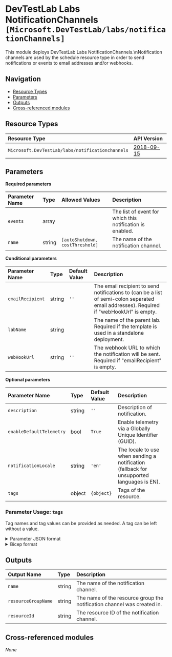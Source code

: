 # DevTestLab Labs NotificationChannels `[Microsoft.DevTestLab/labs/notificationChannels]`

This module deploys DevTestLab Labs NotificationChannels.\nNotification channels are used by the schedule resource type in order to send notifications or events to email addresses and/or webhooks.

## Navigation

- [Resource Types](#Resource-Types)
- [Parameters](#Parameters)
- [Outputs](#Outputs)
- [Cross-referenced modules](#Cross-referenced-modules)

## Resource Types

| Resource Type | API Version |
| :-- | :-- |
| `Microsoft.DevTestLab/labs/notificationchannels` | [2018-09-15](https://learn.microsoft.com/en-us/azure/templates/Microsoft.DevTestLab/2018-09-15/labs/notificationchannels) |

## Parameters

**Required parameters**

| Parameter Name | Type | Allowed Values | Description |
| :-- | :-- | :-- | :-- |
| `events` | array |  | The list of event for which this notification is enabled. |
| `name` | string | `[autoShutdown, costThreshold]` | The name of the notification channel. |

**Conditional parameters**

| Parameter Name | Type | Default Value | Description |
| :-- | :-- | :-- | :-- |
| `emailRecipient` | string | `''` | The email recipient to send notifications to (can be a list of semi-colon separated email addresses). Required if "webHookUrl" is empty. |
| `labName` | string |  | The name of the parent lab. Required if the template is used in a standalone deployment. |
| `webHookUrl` | string | `''` | The webhook URL to which the notification will be sent. Required if "emailRecipient" is empty. |

**Optional parameters**

| Parameter Name | Type | Default Value | Description |
| :-- | :-- | :-- | :-- |
| `description` | string | `''` | Description of notification. |
| `enableDefaultTelemetry` | bool | `True` | Enable telemetry via a Globally Unique Identifier (GUID). |
| `notificationLocale` | string | `'en'` | The locale to use when sending a notification (fallback for unsupported languages is EN). |
| `tags` | object | `{object}` | Tags of the resource. |


### Parameter Usage: `tags`

Tag names and tag values can be provided as needed. A tag can be left without a value.

<details>

<summary>Parameter JSON format</summary>

```json
"tags": {
    "value": {
        "Environment": "Non-Prod",
        "Contact": "test.user@testcompany.com",
        "PurchaseOrder": "1234",
        "CostCenter": "7890",
        "ServiceName": "DeploymentValidation",
        "Role": "DeploymentValidation"
    }
}
```

</details>

<details>

<summary>Bicep format</summary>

```bicep
tags: {
    Environment: 'Non-Prod'
    Contact: 'test.user@testcompany.com'
    PurchaseOrder: '1234'
    CostCenter: '7890'
    ServiceName: 'DeploymentValidation'
    Role: 'DeploymentValidation'
}
```

</details>
<p>

## Outputs

| Output Name | Type | Description |
| :-- | :-- | :-- |
| `name` | string | The name of the notification channel. |
| `resourceGroupName` | string | The name of the resource group the notification channel was created in. |
| `resourceId` | string | The resource ID of the notification channel. |

## Cross-referenced modules

_None_

